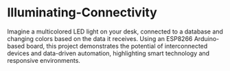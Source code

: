 # Illuminating-Connectivity
Imagine a multicolored LED light on your desk, connected to a database and changing colors based on the data it receives. Using an ESP8266 Arduino-based board, this project demonstrates the potential of interconnected devices and data-driven automation, highlighting smart technology and responsive environments.
